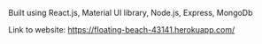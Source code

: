 Built using React.js, Material UI library, Node.js, Express, MongoDb

Link to website: https://floating-beach-43141.herokuapp.com/
